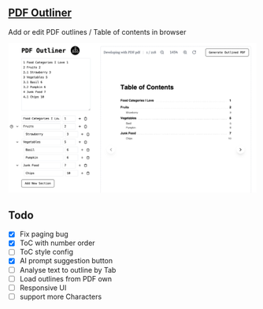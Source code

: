 ## [PDF Outliner](https://pdf-outliner.piggy.lol)

Add or edit PDF outlines / Table of contents in browser


![](./screenshots/image.png)


## Todo

- [x] Fix paging bug
- [x] ToC with number order
- [ ] ToC style config
- [x] AI prompt suggestion button
- [ ] Analyse text to outline by Tab
- [ ] Load outlines from PDF own
- [ ] Responsive UI
- [ ] support more Characters
